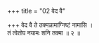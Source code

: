 +++
title = "02 वेद वै"

+++
वेद वै ते तक्मन्नामाग्निष्टं नामासि ।  
तं त्वेतोप नयामः शनि तक्मा ॥ २ ॥